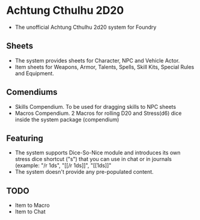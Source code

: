 # Achtung Cthulhu 2D20

- The unofficial Achtung Cthulhu 2d20 system for Foundry

## Sheets

- The system provides sheets for Character, NPC and Vehicle Actor.
- Item sheets for Weapons, Armor, Talents, Spells, Skill Kits, Special Rules and Equipment.

## Comendiums 

- Skills Compendium. To be used for dragging skills to NPC sheets
- Macros Compendium. 2 Macros for rolling D20 and Stress(d6) dice inside the system package (compendium)

## Featuring

- The system supports Dice-So-Nice module and introduces its own stress dice shortcut ("s") that you can use in chat or in journals (example: "/r 1ds", "[[/r 1ds]]", "[[1ds]]"
- The system doesn't provide any pre-populated content.

## TODO
- Item to Macro
- Item to Chat
